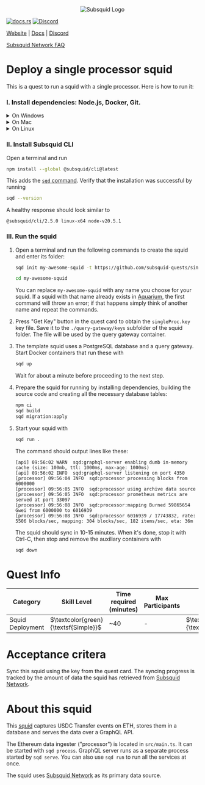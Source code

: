 <p align="center">
<picture>
    <source srcset="https://uploads-ssl.webflow.com/63b5a9958fccedcf67d716ac/64662df3a5a568fd99e3600c_Squid_Pose_1_White-transparent-slim%201.png" media="(prefers-color-scheme: dark)">
    <img src="https://uploads-ssl.webflow.com/63b5a9958fccedcf67d716ac/64662df3a5a568fd99e3600c_Squid_Pose_1_White-transparent-slim%201.png" alt="Subsquid Logo">
</picture>
</p>

[![docs.rs](https://docs.rs/leptos/badge.svg)](https://docs.subsquid.io/)
[![Discord](https://img.shields.io/discord/1031524867910148188?color=%237289DA&label=discord)](https://discord.gg/subsquid)

[Website](https://subsquid.io) | [Docs](https://docs.subsquid.io/) | [Discord](https://discord.gg/subsquid)

[Subsquid Network FAQ](https://docs.subsquid.io/subsquid-network/)

# Deploy a single processor squid

This is a quest to run a squid with a single processor. Here is how to run it:

### I. Install dependencies: Node.js, Docker, Git.

<details>
<summary>On Windows</summary>

1. Enable [Hyper-V](https://learn.microsoft.com/en-us/virtualization/hyper-v-on-windows/quick-start/enable-hyper-v).
2. Install [Docker for Windows](https://docs.docker.com/desktop/install/windows-install/).
3. Install NodeJS LTS using the [official installer](https://nodejs.org/en/download).
4. Install [Git for Windows](https://git-scm.com/download/win).

In all installs it is OK to leave all the options at their default values. You will need a terminal to complete this tutorial - [WSL](https://learn.microsoft.com/en-us/windows/wsl/install) bash is the preferred option.

</details>
<details>
<summary>On Mac</summary>

1. Install [Docker for Mac](https://docs.docker.com/desktop/install/mac-install/).
2. Install Git using the [installer](https://sourceforge.net/projects/git-osx-installer/) or by [other means](https://git-scm.com/download/mac).
3. Install NodeJS LTS using the [official installer](https://nodejs.org/en/download).

We recommend configuring NodeJS to install global packages to a folder owned by an unprivileged account. Create the folder by running
```bash
mkdir ~/global-node-packages
```
then configure NodeJS to use it
```bash
npm config set prefix ~/global-node-packages
```
Make sure that the folder `~/global-node-packages/bin` is in `PATH`. That allows running globally installed NodeJS executables from any terminal. Here is a one-liner that detects your shell and takes care of setting `PATH`:
```
CURSHELL=`ps -hp $$ | awk '{print $5}'`; case `basename $CURSHELL` in 'bash') DEST="$HOME/.bash_profile";; 'zsh') DEST="$HOME/.zshenv";; esac; echo 'export PATH="${HOME}/global-node-packages/bin:$PATH"' >> "$DEST"
```
Alternatively you can add the following line to `~/.zshenv` (if you are using zsh) or `~/.bash_profile` (if you are using bash) manually:
```
export PATH="${HOME}/global-node-packages/bin:$PATH"
```

Re-open the terminal to apply the changes.

</details>
<details>
<summary>On Linux</summary>

Install [NodeJS (v16 or newer)](https://nodejs.org/en/download/package-manager), Git and Docker using your distro's package manager.

We recommend configuring NodeJS to install global packages to a folder owned by an unprivileged account. Create the folder by running
```bash
mkdir ~/global-node-packages
```
then configure NodeJS to use it
```bash
npm config set prefix ~/global-node-packages
```
Make sure that any executables globally installed by NodeJS are in `PATH`. That allows running them from any terminal. Open the `~/.bashrc` file in a text editor and add the following line at the end:
```
export PATH="${HOME}/global-node-packages/bin:$PATH"
```
Re-open the terminal to apply the changes.

</details>

### II. Install Subsquid CLI

Open a terminal and run
```bash
npm install --global @subsquid/cli@latest
```
This adds the [`sqd` command](/squid-cli). Verify that the installation was successful by running
```bash
sqd --version
```
A healthy response should look similar to
```
@subsquid/cli/2.5.0 linux-x64 node-v20.5.1
```

### III. Run the squid

1. Open a terminal and run the following commands to create the squid and enter its folder:
   ```bash
   sqd init my-awesome-squid -t https://github.com/subsquid-quests/single-chain-squid
   ```
   ```bash
   cd my-awesome-squid
   ```
   You can replace `my-awesome-squid` with any name you choose for your squid. If a squid with that name already exists in [Aquarium](https://docs.subsquid.io/deploy-squid/), the first command will throw an error; if that happens simply think of another name and repeat the commands.

2. Press "Get Key" button in the quest card to obtain the `singleProc.key` key file. Save it to the `./query-gateway/keys` subfolder of the squid folder. The file will be used by the query gateway container.

3. The template squid uses a PostgreSQL database and a query gateway. Start Docker containers that run these with
   ```bash
   sqd up
   ```
   Wait for about a minute before proceeding to the next step.

4. Prepare the squid for running by installing dependencies, building the source code and creating all the necessary database tables:
   ```bash
   npm ci
   sqd build
   sqd migration:apply
   ```
5. Start your squid with
   ```bash
   sqd run .
   ```
   The command should output lines like these:
   ```
   [api] 09:56:02 WARN  sqd:graphql-server enabling dumb in-memory cache (size: 100mb, ttl: 1000ms, max-age: 1000ms)
   [api] 09:56:02 INFO  sqd:graphql-server listening on port 4350
   [processor] 09:56:04 INFO  sqd:processor processing blocks from 6000000
   [processor] 09:56:05 INFO  sqd:processor using archive data source
   [processor] 09:56:05 INFO  sqd:processor prometheus metrics are served at port 33097
   [processor] 09:56:08 INFO  sqd:processor:mapping Burned 59865654 Gwei from 6000000 to 6016939
   [processor] 09:56:08 INFO  sqd:processor 6016939 / 17743832, rate: 5506 blocks/sec, mapping: 304 blocks/sec, 182 items/sec, eta: 36m
   ```
   The squid should sync in 10-15 minutes. When it's done, stop it with Ctrl-C, then stop and remove the auxiliary containers with
   ```bash
   sqd down
   ```

# Quest Info

| Category         | Skill Level                          | Time required (minutes) | Max Participants | Reward                              | Status |
| ---------------- | ------------------------------------ | ----------------------- | ---------------- | ----------------------------------- | ------ |
| Squid Deployment | $\textcolor{green}{\textsf{Simple}}$ | ~40                     | -                | $\textcolor{red}{\textsf{750tSQD}}$ | open   |

# Acceptance critera

Sync this squid using the key from the quest card. The syncing progress is tracked by the amount of data the squid has retrieved from [Subsquid Network](https://docs.subsquid.io/subsquid-network).

# About this squid

This [squid](https://docs.subsquid.io/) captures USDC Transfer events on ETH, stores them in a database and serves the data over a GraphQL API.

The Ethereum data ingester ("processor") is located in `src/main.ts`. It can be started with `sqd process`. GraphQL server runs as a separate process started by `sqd serve`. You can also use `sqd run` to run all the services at once.

The squid uses [Subsquid Network](https://docs.subsquid.io/subsquid-network) as its primary data source.
